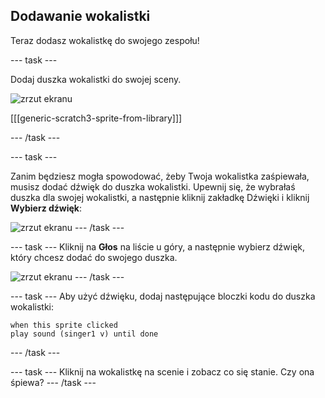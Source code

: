 ## Dodawanie wokalistki

Teraz dodasz wokalistkę do swojego zespołu!

--- task ---

Dodaj duszka wokalistki do swojej sceny.

![zrzut ekranu](images/band-singer-mic.png)

[[[generic-scratch3-sprite-from-library]]]

--- /task ---

--- task ---

Zanim będziesz mogła spowodować, żeby Twoja wokalistka zaśpiewała, musisz dodać dźwięk do duszka wokalistki. Upewnij się, że wybrałaś duszka dla swojej wokalistki, a następnie kliknij zakładkę Dźwięki i kliknij **Wybierz dźwięk**:

![zrzut ekranu](images/band-import-sound-annotated.png) --- /task ---

--- task --- Kliknij na **Głos** na liście u góry, a następnie wybierz dźwięk, który chcesz dodać do swojego duszka.

![zrzut ekranu](images/band-choose-sound.png) --- /task ---

--- task --- Aby użyć dźwięku, dodaj następujące bloczki kodu do duszka wokalistki:

```blocks3
when this sprite clicked
play sound (singer1 v) until done
```

--- /task ---

--- task --- Kliknij na wokalistkę na scenie i zobacz co się stanie. Czy ona śpiewa? --- /task ---